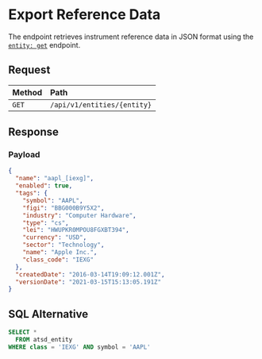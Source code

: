# Export Reference Data

The endpoint retrieves instrument reference data in JSON format using the [`entity: get`](../api/meta/entity/get.md) endpoint.

## Request

| **Method** | **Path** |
|:---|:---|
| `GET` | `/api/v1/entities/{entity}` |

## Response

### Payload

```json
{
  "name": "aapl_[iexg]",
  "enabled": true,
  "tags": {
    "symbol": "AAPL",
    "figi": "BBG000B9Y5X2",
    "industry": "Computer Hardware",
    "type": "cs",
    "lei": "HWUPKR0MPOU8FGXBT394",
    "currency": "USD",
    "sector": "Technology",
    "name": "Apple Inc.",
    "class_code": "IEXG"
  },
  "createdDate": "2016-03-14T19:09:12.001Z",
  "versionDate": "2021-03-15T15:13:05.191Z"
}
```

## SQL Alternative

```sql
SELECT *
  FROM atsd_entity
WHERE class = 'IEXG' AND symbol = 'AAPL'
```